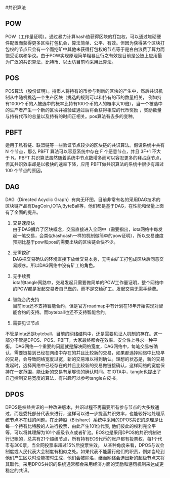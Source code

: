 #共识算法 
## POW
POW（工作量证明）。通过暴力计算hash值获得区块的打包权，可以通过堆砌硬件配置而获得更多区块打包机会，算法简单、公平、有效。但因为获得某个区块打包权的节点只会有一个而挖矿中其他未获得打包权的节点等于是白白浪费了算力而饱受诟病和争议。由于POW实现原理简单粗暴且行之有效是目前是公链上应用最为广泛的共识算法，比特币、以太坊目前均采用此算法。

## POS
POS算法（股份证明）。持币人将持有的币参与到新的区块的产生中，然后共识机制从中随机挑选一个生产区块（挑选的规则可以和持有的币的数量相关，
例如持有1000个币的人被选中的概率比持有100个币的人的概率大10倍），当一个被选中的生产者产生一个新的区块并被验证通过后将会获得相应的代币奖励
，奖励数量与持有代币的总量以及持有的时间正相关。pos算法有去多的变种。

## PBFT
适用于私有链、联盟链等一些验证节点较少的区块链的共识算法。假设系统中共有 N 个节点，那么 PBFT 算法可以容忍系统中存在
F 个恶意节点，并且 3F+1 不大于 N。PBFT 共识算法虽然随着系统中节点数增多而可以容忍更多的拜占庭节点，但其共识效率却是以极快的速率下降，应用 PBFT做共识算法的系统中很少有超过 100 个节点的原因。

## DAG  
DAG（Directed Acyclic Graph）有向无环图。目前非常有名的采用DAG技术的区块链产品有DagCoin,IOTA,ByteBall等，他们都是基于DAG，在性能和储量上面有了全面的提升。
1. 交易速度快   
由于DAG摒弃了区块概念，交易直接进入全网中（需要指出，iota网络中每发起一笔交易，会类似hashcash一样的机制做简单的pow证明），所以交易速度预期比基于pow和pos的需要出块的区块链会快不少。  

2. 无需挖矿  
DAG把交易确认的环境直接下放给交易本身，无需由矿工打包成区块后同意交易顺序。所以DAG网络中没有矿工的角色。  

3. 无手续费    
iota的tangle网路中，交易发起只需要做简单的POW工作量证明，整个网络中的POW都是发起交易者自己做的，而不是交给矿工。发起交易无需手续费。   

4. 智能合约支持  
目前iota还不支持智能合约，但是官方roadmap中有计划在18年开始实现对智能合约的支持。而byteball也还不支持智能合约。  

5. 需要见证节点  

不管是iota还是byteball，目前的网络结构中，还是需要见证人机制的存在。这一部分不管是DPOS、POS、PBFT，大家最终都会在效率、安全性上寻求一种平衡。
DAG网络一个重要的问题就是解决网络宽度，DAG网络中，每笔交易被确认，需要链接到已经在网络中存在的并且比较新的交易，如果都选择网络中比较早的交易，会导致网络宽度过宽，新的交易难以得到确认。理想的状态是，新的交易发起时，选择网络中已经存在的并且比较新的交易做链接确认，这样网络的宽度保持在一定范围，能让新的交易有足够快的确认时间。在IOTA中，tangle也提出了自己控制交易宽度的算法，有兴趣可以参考tangle白皮书。

## DPOS  
DPOS是权益共识的一种改进版本，共识过程不再需要所有参与节点的大多数通过，而是委托部分代表来进行，这样可以进一步提高共识效率，也能较好地处理系统节点不在线的问题。在比特股（Bitshare）系统中采用的DPOS共识的原理是让每一个持有比特股的人进行投票，由此产生101位代表, 他们彼此的权利完全平等，可以将其理解为101个超级节点或者矿池。EOS也是采用DPOS的共识机制进行记账的，总共有21个超级节点，所有持有EOS代币的账户都有投票权，每1个代币有300票，当全网投票率超过15%后投票生效。
从某种角度来看，DPOS与议会制度或人民代表大会制度有相似之处。如果代表不能履行他们的职责，例如当轮到他们产生区块时没能按时生成，他们会被除名，继而网络会选出新的超级节点来将其取代。采用DPOS共识的系统通常都会采用经济方面的奖励和惩罚机制来达成更稳定的共识。  

